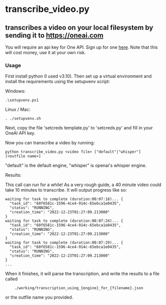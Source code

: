 # transcribe_video.py
## transcribes a video on your local filesystem by sending it to https://oneai.com

You will require an api key for One API. Sign up for one [here](https://oneai.com/). Note that this will cost money, use it at your own risk.

### Usage

First install python (I used v3.10). Then set up a virtual environment and install the requirements using the setupvenv script:

Windows:
```
.\setupvenv.ps1
```

Linux / Mac:
```
. ./setupvenv.sh
```

Next, copy the file 'setcreds template.py' to 'setcreds.py' and fill in your OneAI API key.

Now you can transcribe a video by running:

```
python transcribe_video.py <video file> ["default"|"whisper"] [<outfile name>]
```

"default" is the default engine, "whisper" is openai's whisper engine.

Results:

This call can run for a while! As a very rough guide, a 40 minute video could take 10 minutes to transcribe.
It will output progress like so:

```
waiting for task to complete (duration:00:07:18)... {
  "task_id": "60f6581c-1596-4ce4-914c-65ebca1e0435",
  "status": "RUNNING",
  "creation_time": "2022-12-23T01:27:09.213000"
}
waiting for task to complete (duration:00:07:24)... {
  "task_id": "60f6581c-1596-4ce4-914c-65ebca1e0435",
  "status": "RUNNING",
  "creation_time": "2022-12-23T01:27:09.213000"
}
waiting for task to complete (duration:00:07:29)... {
  "task_id": "60f6581c-1596-4ce4-914c-65ebca1e0435",
  "status": "RUNNING",
  "creation_time": "2022-12-23T01:27:09.213000"
}
...
```

When it finishes, it will parse the transcription, and write the results to a file called 
```
    ./working/transcription_using_{engine}_for_{filename}.json
```
or the outfile name you provided.